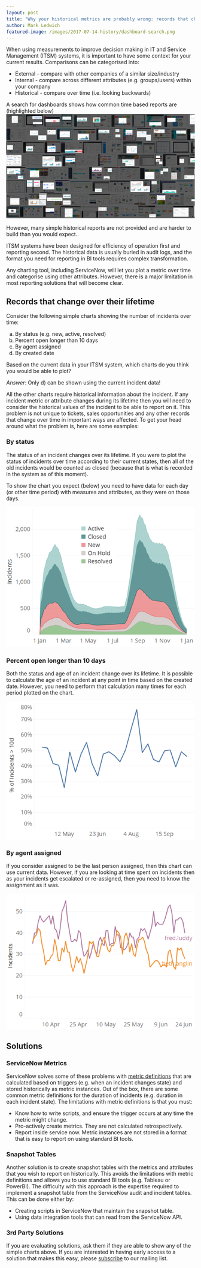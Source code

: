 ```yaml
---
layout: post
title: "Why your historical metrics are probably wrong: records that change, and how to report on them"
author: Mark Ledwich
featured-image: /images/2017-07-14-history/dashboard-search.png
---
```


When using measurements to improve decision making in IT and Service Management (ITSM) systems, it is important to have some context for your current results. Comparisons can be categorised into:
- External - compare with other companies of a similar size/industry
- Internal - compare across different attributes (e.g. groups/users) within your company
- Historical - compare over time (i.e. looking backwards)

A search for dashboards shows how common time based reports are (highlighted below)
<img class="img" src="/images/2017-07-14-history/dashboard-search.png" data-action="zoom"  />

However, many simple historical reports are not provided and are harder to build than you would expect..

ITSM systems have been designed for efficiency of operation first and reporting second. The historical data is usually buried in audit logs, and the format you need for reporting in BI tools requires complex transformation.

Any charting tool, including ServiceNow, will let you plot a metric over time and categorise using other attributes.  However, there is a major limitation in most reporting solutions that will become clear. 

## Records that change over their lifetime
Consider the following simple charts showing the number of incidents over time:

<ol style="list-style-type:lower-alpha">
  <li>By status (e.g. new, active, resolved)</li>

  <li>Percent open longer than 10 days</li>

  <li>By agent assigned </li>

  <li>By created date</li>
</ol>

Based on the current data in your ITSM system, which charts do you think you would be able to plot?

*Answer*: Only d) can be shown using the current incident data!

All the other charts require historical information about the incident. If any incident metric or attribute changes during its lifetime then you will need to consider the historical values of the incident to be able to report on it. This problem is not unique to tickets, sales opportunities and any other records that change over time in important ways are affected. To get your head around what the problem is, here are some examples:

### By status
The status of an incident changes over its lifetime. If you were to plot the status of incidents over time according to their current states, then all of the old incidents would be counted as closed (because that is what is recorded in the system as of this moment).

To show the chart you expect (below) you need to have data for each day (or other time period) with measures and attributes, as they were on those days. 

![incidents by status over time](/images/2017-07-14-history/chart-1.png)

### Percent open longer than 10 days
Both the status and age of an incident change over its lifetime. It is possible to calculate the age of an incident at any point in time based on the created date. However, you need to perform that calculation many times for each period plotted on the chart.

![Percent of open incidents older than 10d over time](/images/2017-07-14-history/chart-2.png)

### By agent assigned
If you consider assigned to be the last person assigned, then this chart can use current data. However, if you are looking at time spent on incidents then as your incidents get escalated or re-assigned, then you need to know the assignment as it was.

![Incidents by agent assigned](/images/2017-07-14-history/chart-3.png)

## Solutions

### ServiceNow Metrics
ServiceNow solves some of these problems with [metric definitions](https://docs.servicenow.com/bundle/geneva-performance-analytics-and-reporting/page/use/advanced_reporting/task/t_CreateAMetricDefinition.html) that are calculated based on triggers (e.g. when an incident changes state) and  stored historically as metric instances. Out of the box, there are some common metric definitions for the duration of incidents (e.g. duration in each incident state). The limitations with metric definitions is that you must:
- Know how to write scripts, and ensure the trigger occurs at any time the metric might change.
- Pro-actively create metrics. They are not calculated retrospectively.
- Report inside service now. Metric instances are not stored in a format that is easy to report on using standard BI tools.

### Snapshot Tables
Another solution is to create snapshot tables with the metrics and attributes that you wish to report on historically. This avoids the limitations with metric definitions and allows you to use standard BI tools (e.g. Tableau or PowerBI). The difficulty with this approach is the expertise required to implement a snapshot table from the ServiceNow audit and incident tables. This can be done either by:
- Creating scripts in ServiceNow that maintain the snapshot table.
- Using data integration tools that can read from the ServiceNow API.

### 3rd Party Solutions
If you are evaluating solutions, ask them if they are able to show any of the simple charts above. If you are interested in having early access to a solution that makes this easy, please [subscribe](http://eepurl.com/ch1esL) to our mailing list.



